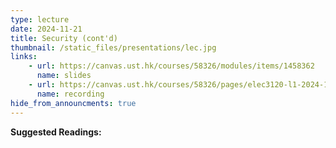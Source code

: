 ```yaml
---
type: lecture
date: 2024-11-21
title: Security (cont'd)
thumbnail: /static_files/presentations/lec.jpg
links: 
    - url: https://canvas.ust.hk/courses/58326/modules/items/1458362
      name: slides
    - url: https://canvas.ust.hk/courses/58326/pages/elec3120-l1-2024-11-21-15-00
      name: recording   
hide_from_announcments: true
---
```

**Suggested Readings:**

